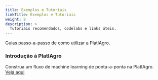 ```yaml
---
title: Exemplos e Tutoriais
linkTitle: Exemplos e Tutoriais
weight: 8
description: >
  Tutoriais recomendados, codelabs e links úteis.
---
```


Guias passo-a-passo de como utilizar a PlatIAgro.

### Introdução à PlatIAgro

Construa um fluxo de machine learning de ponta-a-ponta na PlatIAgro.<br>
[Veja aqui](https://platiagro.github.io/platiagro/)
